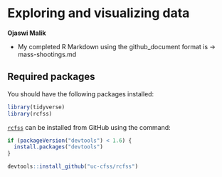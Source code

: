 # Exploring and visualizing data

**Ojaswi Malik**

* My completed R Markdown using the github_document format is -> mass-shootings.md

## Required packages

You should have the following packages installed:

```r
library(tidyverse)
library(rcfss)
```

[`rcfss`](https://github.com/uc-cfss/rcfss) can be installed from GitHub using the command:

```r
if (packageVersion("devtools") < 1.6) {
  install.packages("devtools")
}

devtools::install_github("uc-cfss/rcfss")
```
